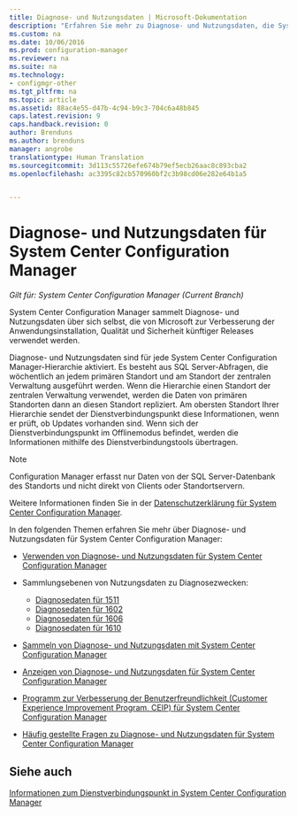```yaml
---
title: Diagnose- und Nutzungsdaten | Microsoft-Dokumentation
description: "Erfahren Sie mehr zu Diagnose- und Nutzungsdaten, die System Center Configuration Manager über sich selbst sammelt."
ms.custom: na
ms.date: 10/06/2016
ms.prod: configuration-manager
ms.reviewer: na
ms.suite: na
ms.technology:
- configmgr-other
ms.tgt_pltfrm: na
ms.topic: article
ms.assetid: 88ac4e55-d47b-4c94-b9c3-704c6a48b845
caps.latest.revision: 9
caps.handback.revision: 0
author: Brenduns
ms.author: brenduns
manager: angrobe
translationtype: Human Translation
ms.sourcegitcommit: 3d113c55726efe674b79ef5ecb26aac8c893cba2
ms.openlocfilehash: ac3395c82cb570960bf2c3b98cd06e282e64b1a5


---
```

# <a name="diagnostics-and-usage-data-for-system-center-configuration-manager"></a>Diagnose- und Nutzungsdaten für System Center Configuration Manager

*Gilt für: System Center Configuration Manager (Current Branch)*

System Center Configuration Manager sammelt Diagnose- und Nutzungsdaten über sich selbst, die von Microsoft zur Verbesserung der Anwendungsinstallation, Qualität und Sicherheit künftiger Releases verwendet werden.  

 Diagnose- und Nutzungsdaten sind für jede System Center Configuration Manager-Hierarchie aktiviert. Es besteht aus SQL Server-Abfragen, die wöchentlich an jedem primären Standort und am Standort der zentralen Verwaltung ausgeführt werden. Wenn die Hierarchie einen Standort der zentralen Verwaltung verwendet, werden die Daten von primären Standorten dann an diesen Standort repliziert. Am obersten Standort Ihrer Hierarchie sendet der Dienstverbindungspunkt diese Informationen, wenn er prüft, ob Updates vorhanden sind. Wenn sich der Dienstverbindungspunkt im Offlinemodus befindet, werden die Informationen mithilfe des Dienstverbindungstools übertragen.  

> [!NOTE]  
>  Configuration Manager erfasst nur Daten von der SQL Server-Datenbank des Standorts und nicht direkt von Clients oder Standortservern.  

 Weitere Informationen finden Sie in der [Datenschutzerklärung für System Center Configuration Manager](http://go.microsoft.com/fwlink/?LinkID=626527).  

 In den folgenden Themen erfahren Sie mehr über Diagnose- und Nutzungsdaten für System Center Configuration Manager:  

-   [Verwenden von Diagnose- und Nutzungsdaten für System Center Configuration Manager](../../../core/plan-design/diagnostics/how-diagnostics-and-usage-data-is-used.md)  

-   Sammlungsebenen von Nutzungsdaten zu Diagnosezwecken:
    - [Diagnosedaten für 1511](/sccm/core/plan-design/diagnostics/levels-of-diagnostic-usage-data-collection-1511)
    - [Diagnosedaten für 1602](/sccm/core/plan-design/diagnostics/levels-of-diagnostic-usage-data-collection-1602)
    - [Diagnosedaten für 1606](/sccm/core/plan-design/diagnostics/levels-of-diagnostic-usage-data-collection-1606)  
    - [Diagnosedaten für 1610](/sccm/core/plan-design/diagnostics/levels-of-diagnostic-usage-data-collection-1610)  

-   [Sammeln von Diagnose- und Nutzungsdaten mit System Center Configuration Manager](../../../core/plan-design/diagnostics/how-diagnostics-and-usage-data-is-collected.md)  

-   [Anzeigen von Diagnose- und Nutzungsdaten für System Center Configuration Manager](../../../core/plan-design/diagnostics/view-diagnostics-and-usage-data.md)  

-   [Programm zur Verbesserung der Benutzerfreundlichkeit (Customer Experience Improvement Program, CEIP) für System Center Configuration Manager](../../../core/plan-design/diagnostics/customer-experience-improvement-program-ceip.md)  

-   [Häufig gestellte Fragen zu Diagnose- und Nutzungsdaten für System Center Configuration Manager](../../../core/understand/frequently-asked-questions-about-diagnostics-and-usage-data.md)  

## <a name="see-also"></a>Siehe auch  
 [Informationen zum Dienstverbindungspunkt in System Center Configuration Manager](../../../core/servers/deploy/configure/about-the-service-connection-point.md)



<!--HONumber=Dec16_HO3-->


